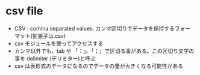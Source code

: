 # csv file
- CSV : comma separated values. カンマ区切りでデータを保持するフォーマット(拡張子は.csv)
- csv モジュールを使ってアクセスする
- カンマ以外でも、tab や 「：」、「；」で区切る事がある。この区切り文字の事を delimiter (デリミター)と呼ぶ
- csv は表形式のデータになるのでデータの量が大きくなる可能性がある
